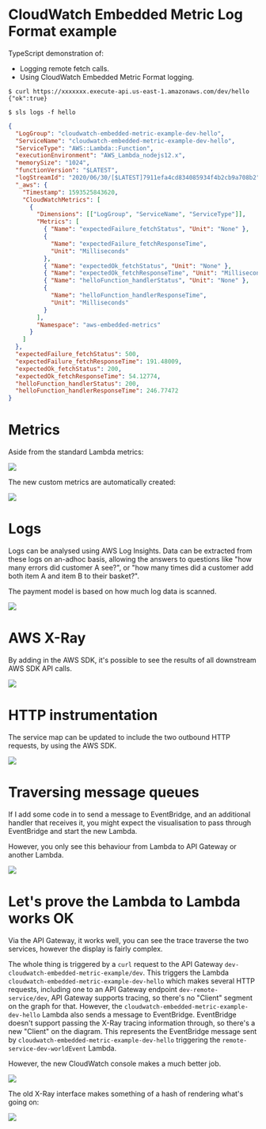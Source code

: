 # CloudWatch Embedded Metric Log Format example

TypeScript demonstration of:

* Logging remote fetch calls.
* Using CloudWatch Embedded Metric Format logging.

```shell
$ curl https://xxxxxxx.execute-api.us-east-1.amazonaws.com/dev/hello
{"ok":true}
```

```shell
$ sls logs -f hello
```

```json
{
  "LogGroup": "cloudwatch-embedded-metric-example-dev-hello",
  "ServiceName": "cloudwatch-embedded-metric-example-dev-hello",
  "ServiceType": "AWS::Lambda::Function",
  "executionEnvironment": "AWS_Lambda_nodejs12.x",
  "memorySize": "1024",
  "functionVersion": "$LATEST",
  "logStreamId": "2020/06/30/[$LATEST]7911efa4cd834085934f4b2cb9a708b2",
  "_aws": {
    "Timestamp": 1593525843620,
    "CloudWatchMetrics": [
      {
        "Dimensions": [["LogGroup", "ServiceName", "ServiceType"]],
        "Metrics": [
          { "Name": "expectedFailure_fetchStatus", "Unit": "None" },
          {
            "Name": "expectedFailure_fetchResponseTime",
            "Unit": "Milliseconds"
          },
          { "Name": "expectedOk_fetchStatus", "Unit": "None" },
          { "Name": "expectedOk_fetchResponseTime", "Unit": "Milliseconds" },
          { "Name": "helloFunction_handlerStatus", "Unit": "None" },
          {
            "Name": "helloFunction_handlerResponseTime",
            "Unit": "Milliseconds"
          }
        ],
        "Namespace": "aws-embedded-metrics"
      }
    ]
  },
  "expectedFailure_fetchStatus": 500,
  "expectedFailure_fetchResponseTime": 191.48009,
  "expectedOk_fetchStatus": 200,
  "expectedOk_fetchResponseTime": 54.12774,
  "helloFunction_handlerStatus": 200,
  "helloFunction_handlerResponseTime": 246.77472
}
```

# Metrics

Aside from the standard Lambda metrics:

<img src="built-in-metrics.png"/>

The new custom metrics are automatically created:

<img src="custom-metrics.png"/>

# Logs

Logs can be analysed using AWS Log Insights. Data can be extracted from these logs on an-adhoc basis, allowing the answers to questions like "how many errors did customer A see?", or "how many times did a customer add both item A and item B to their basket?".

The payment model is based on how much log data is scanned.

<img src="log-insights.png"/>

# AWS X-Ray

By adding in the AWS SDK, it's possible to see the results of all downstream AWS SDK API calls.

<img src="service-map.png"/>

# HTTP instrumentation

The service map can be updated to include the two outbound HTTP requests, by using the AWS SDK.

<img src="http-trace.png"/>

# Traversing message queues

If I add some code in to send a message to EventBridge, and an additional handler that receives it, you might expect the visualisation to pass through EventBridge and start the new Lambda.

However, you only see this behaviour from Lambda to API Gateway or another Lambda.

<img src="eventbridge-propagation.png"/>

# Let's prove the Lambda to Lambda works OK

Via the API Gateway, it works well, you can see the trace traverse the two services, however the display is fairly complex. 

The whole thing is triggered by a `curl` request to the API Gateway `dev-cloudwatch-embedded-metric-example/dev`. This triggers the Lambda `cloudwatch-embedded-metric-example-dev-hello` which makes several HTTP requests, including one to an API Gateway endpoint `dev-remote-service/dev`, API Gateway supports tracing, so there's no "Client" segment on the graph for that. However, the `cloudwatch-embedded-metric-example-dev-hello` Lambda also sends a message to EventBridge. EventBridge doesn't support passing the X-Ray tracing information through, so there's a new "Client" on the diagram. This represents the EventBridge message sent by `cloudwatch-embedded-metric-example-dev-hello` triggering the `remote-service-dev-worldEvent` Lambda.

However, the new CloudWatch console makes a much better job.

<img src="cloudwatch-trace.png"/>

The old X-Ray interface makes something of a hash of rendering what's going on:

<img src="cross-api-gateway-trace.png"/>
